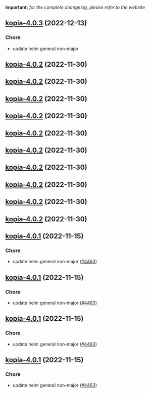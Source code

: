 **Important:**
*for the complete changelog, please refer to the website*




## [kopia-4.0.3](https://github.com/truecharts/charts/compare/kopia-4.0.2...kopia-4.0.3) (2022-12-13)

### Chore

- update helm general non-major
  
  


## [kopia-4.0.2](https://github.com/truecharts/charts/compare/kopia-4.0.1...kopia-4.0.2) (2022-11-30)




## [kopia-4.0.2](https://github.com/truecharts/charts/compare/kopia-4.0.1...kopia-4.0.2) (2022-11-30)




## [kopia-4.0.2](https://github.com/truecharts/charts/compare/kopia-4.0.1...kopia-4.0.2) (2022-11-30)




## [kopia-4.0.2](https://github.com/truecharts/charts/compare/kopia-4.0.1...kopia-4.0.2) (2022-11-30)




## [kopia-4.0.2](https://github.com/truecharts/charts/compare/kopia-4.0.1...kopia-4.0.2) (2022-11-30)




## [kopia-4.0.2](https://github.com/truecharts/charts/compare/kopia-4.0.1...kopia-4.0.2) (2022-11-30)




## [kopia-4.0.2](https://github.com/truecharts/charts/compare/kopia-4.0.1...kopia-4.0.2) (2022-11-30)




## [kopia-4.0.2](https://github.com/truecharts/charts/compare/kopia-4.0.1...kopia-4.0.2) (2022-11-30)




## [kopia-4.0.2](https://github.com/truecharts/charts/compare/kopia-4.0.1...kopia-4.0.2) (2022-11-30)




## [kopia-4.0.2](https://github.com/truecharts/charts/compare/kopia-4.0.1...kopia-4.0.2) (2022-11-30)




## [kopia-4.0.1](https://github.com/truecharts/charts/compare/kopia-4.0.0...kopia-4.0.1) (2022-11-15)

### Chore

- update helm general non-major ([#4463](https://github.com/truecharts/charts/issues/4463))
  
  


## [kopia-4.0.1](https://github.com/truecharts/charts/compare/kopia-4.0.0...kopia-4.0.1) (2022-11-15)

### Chore

- update helm general non-major ([#4463](https://github.com/truecharts/charts/issues/4463))
  
  


## [kopia-4.0.1](https://github.com/truecharts/charts/compare/kopia-4.0.0...kopia-4.0.1) (2022-11-15)

### Chore

- update helm general non-major ([#4463](https://github.com/truecharts/charts/issues/4463))
  
  


## [kopia-4.0.1](https://github.com/truecharts/charts/compare/kopia-4.0.0...kopia-4.0.1) (2022-11-15)

### Chore

- update helm general non-major ([#4463](https://github.com/truecharts/charts/issues/4463))
  
  
